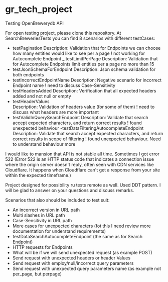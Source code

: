 # gr_tech_project
Testing OpenBrewerydb API

For open testing project, please clone this repository.
At SearchBreweriesTests you can find 8 scenarios with different testCases:
 - testPagination 
   Description: Validation that for Endpoints we can choose how many entities would like to see per a page
   ! not working for Autocomplete Endpoint
_ testLimitPerPage
   Description: Validation that for Autocomplete Endpoints limit entities per a page no more than 15
- testJsonSchemaForEndpoint
  Description: Json schema validation for both endpoints
- testIncorrectEndpointName
  Description: Negative scenario for incorrect Endpoint name
  ! need to discuss Case-Sensitivity
- testHeadersAdded
  Description: Verification that all expected headers added and not null or empty
- testHeaderValues  
  Description: Validation of headers value (for some of them)
  ! need to discuss what headers are more important
- testValidInQuerySearchEndpoint
  Description: Validate that search accept expected characters, and return correct results
  ! found unexpected behaviour
-testDataFilteringAutocompleteEndpoint
  Description: Validate that search accept expected characters, and return correct results in scope of filtering 
  ! found unexpected behaviour. Need to understand behaviour more
  
I would like to mansion that API is not stable all time. Sometimes I got error 522 (Error 522 is an HTTP status 
code that indicates a connection issue where the origin server doesn't reply, often seen with CDN services like 
Cloudflare. It happens when Cloudflare can't get a response from your site within the expected timeframe.)

Project designed for possibility ru tests remote as well. Used DDT pattern. I will be glad to answer on your questions
and discuss remarks.

Scenarios that also should be included to test suit:

- An incorrect version in URL path
- Multi slashes in URL path
- Case-Sensitivity in URL path
- More cases for unexpected characters (fot this I need review more documentation for understand requirements)
- testDataSearchAutocompleteEndpoint (the same as for Search Endpoint)
- HTTP requests for Endpoints
- What will be if we will send unexpected request (as example POST)
- Send request with unexpected headers or header Values
- Send request with employ/null/incorrect query parameters
- Send request with unexpected query parameters name (as example not per_page, but perpage)


  
